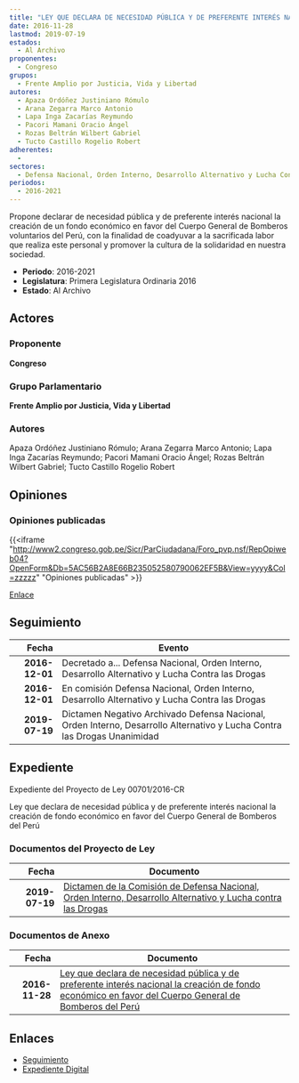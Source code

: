 ```yaml
---
title: "LEY QUE DECLARA DE NECESIDAD PÚBLICA Y DE PREFERENTE INTERÉS NACIONAL LA CREACIÓN DE FONDO ECONÓMICO EN FAVOR DEL CUERPO GENERAL DE BOMBEROS DEL PERÚ"
date: 2016-11-28
lastmod: 2019-07-19
estados: 
  - Al Archivo
proponentes: 
  - Congreso
grupos: 
  - Frente Amplio por Justicia, Vida y Libertad
autores: 
  - Apaza Ordóñez Justiniano Rómulo
  - Arana Zegarra Marco Antonio
  - Lapa Inga Zacarías Reymundo
  - Pacori Mamani Oracio Ángel
  - Rozas Beltrán Wilbert Gabriel
  - Tucto Castillo Rogelio Robert
adherentes: 
  - 
sectores: 
  - Defensa Nacional, Orden Interno, Desarrollo Alternativo y Lucha Contra las Drogas
periodos: 
  - 2016-2021
---
```


Propone declarar de necesidad pública y de preferente interés nacional la creación de un fondo económico en favor del Cuerpo General de Bomberos voluntarios del Perú, con la finalidad de coadyuvar a la sacrificada labor que realiza este personal y promover la cultura de la solidaridad en nuestra sociedad.

- **Periodo**: 2016-2021
- **Legislatura**: Primera Legislatura Ordinaria 2016
- **Estado**: Al Archivo

## Actores

### Proponente

**Congreso**

### Grupo Parlamentario

**Frente Amplio por Justicia, Vida y Libertad**

### Autores

Apaza Ordóñez Justiniano Rómulo; Arana Zegarra Marco Antonio; Lapa Inga Zacarías Reymundo; Pacori Mamani Oracio Ángel; Rozas Beltrán Wilbert Gabriel; Tucto Castillo Rogelio Robert


## Opiniones

### Opiniones publicadas

{{<iframe "http://www2.congreso.gob.pe/Sicr/ParCiudadana/Foro_pvp.nsf/RepOpiweb04?OpenForm&Db=5AC56B2A8E66B235052580790062EF5B&View=yyyy&Col=zzzzz" "Opiniones publicadas" >}}

[Enlace](http://www2.congreso.gob.pe/Sicr/ParCiudadana/Foro_pvp.nsf/RepOpiweb04?OpenForm&Db=5AC56B2A8E66B235052580790062EF5B&View=yyyy&Col=zzzzz)

## Seguimiento

| Fecha | Evento |
|------:|--------|
| **2016-12-01** | Decretado a... Defensa Nacional, Orden Interno, Desarrollo Alternativo y Lucha Contra las Drogas|
| **2016-12-01** | En comisión Defensa Nacional, Orden Interno, Desarrollo Alternativo y Lucha Contra las Drogas|
| **2019-07-19** | Dictamen Negativo Archivado Defensa Nacional, Orden Interno, Desarrollo Alternativo y Lucha Contra las Drogas Unanimidad|


## Expediente

Expediente del Proyecto de Ley 00701/2016-CR

Ley que declara de necesidad pública y de preferente interés nacional la creación de fondo económico en favor del Cuerpo General de Bomberos del Perú


### Documentos del Proyecto de Ley

| Fecha | Documento |
|------:|--------|
| **2019-07-19** | [Dictamen de la Comisión de Defensa Nacional, Orden Interno, Desarrollo Alternativo y Lucha contra las Drogas](http://www.leyes.congreso.gob.pe/Documentos/2016_2021/Dictamenes/Proyectos_de_Ley/00701DC07MAY20190719.pdf) |

### Documentos de Anexo

| Fecha | Documento |
|------:|--------|
| **2016-11-28** | [Ley que declara de necesidad pública y de preferente interés nacional la creación de fondo económico en favor del Cuerpo General de Bomberos del Perú](http://www.leyes.congreso.gob.pe/Documentos/2016_2021/Proyectos_de_Ley_y_de_Resoluciones_Legislativas/PL0070120161128.pdf) |

## Enlaces 

- [Seguimiento](http://www2.congreso.gob.pe/Sicr/TraDocEstProc/CLProLey2016.nsf/f7fff46988ca05b1052578e100829cc7/f7ea5fa61c6fb7c50525807900664b78?OpenDocument)
- [Expediente Digital](http://www2.congreso.gob.pehttp://www2.congreso.gob.pe/Sicr/TraDocEstProc/CLProLey2016.nsf/f7fff46988ca05b1052578e100829cc7/f7ea5fa61c6fb7c50525807900664b78?OpenDocument&Click=05257FB7005EB655.eb71d0cf91d8294e05256cdf006b5706/$Body/0.1C6C)
